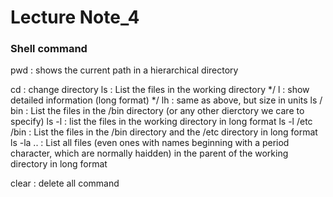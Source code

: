 # Lecture Note_4
### Shell command 

pwd : shows the current path in a hierarchical directory

cd : change directory
ls : List the files in the working directory
*/ l : show detailed information (long format)
*/ lh : same as above, but size in units
ls / bin : List the files in the  /bin directory (or any other dierctory we care to specify)
ls -l : list the files in the working directory in long format
ls -l /etc /bin : List the files in the /bin directory and the /etc directory in long format
ls -la .. : List all files (even ones with names beginning with a period character, which are normally haidden) in the parent of the working directory in long format

clear : delete all command